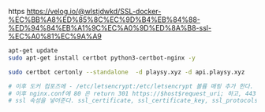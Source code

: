 https
https://velog.io/@wlstjdwkd/SSL-docker-%EC%BB%A8%ED%85%8C%EC%9D%B4%EB%84%88-%ED%94%84%EB%A1%9C%EC%A0%9D%ED%8A%B8-ssl-%EC%A0%81%EC%9A%A9
```bash
apt-get update
sudo apt-get install certbot python3-certbot-nginx -y

sudo certbot certonly --standalone  -d playsy.xyz -d api.playsy.xyz

# 이후 도커 컴포즈에 - /etc/letsencrypt:/etc/letsencrypt 볼륨 매핑 추가 한다.
# 이후 nginx.conf에 80 은 return 301 https://$host$request_uri; 하고, 443 listen serverblock 만든뒤,
# ssl 속성을 넣어준다. ssl_certificate, ssl_certificate_key, ssl_protocols, ssl_prefer_server_ciphers
```